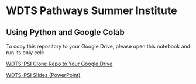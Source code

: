 # WDTS Pathways Summer Institute
## Using Python and Google Colab

To copy this repository to your Google Drive, please open this notebook and run its only cell:

[WDTS-PSI Clone Repo to Your Google Drive](https://drive.google.com/file/d/17pIbGtXJYUSHO6vwFOhATuzRkmN6SirS/view?usp=sharing)

[WDTS-PSI Slides (PowerPoint)](https://brookhavenlab.sharepoint.com/:f:/s/wdts-psi/EmDvy2gq2QJNtciq0EMofnIBImsXVH_0mSO5PZI2lDMGLw)